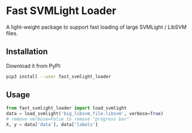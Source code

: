 Fast SVMLight Loader
====================

A light-weight package to support fast loading of large SVMLight / LibSVM files.

Installation
------------
Download it from PyPI:
```bash
pip3 install --user fast_svmlight_loader
```

Usage
-----
```python
from fast_svmlight_loader import load_svmlight
data = load_svmlight('big_libsvm_file.libsvm', verbose=True)
# remove verbose=False to remove "progress bar"
X, y = data['data'], data['labels']
```